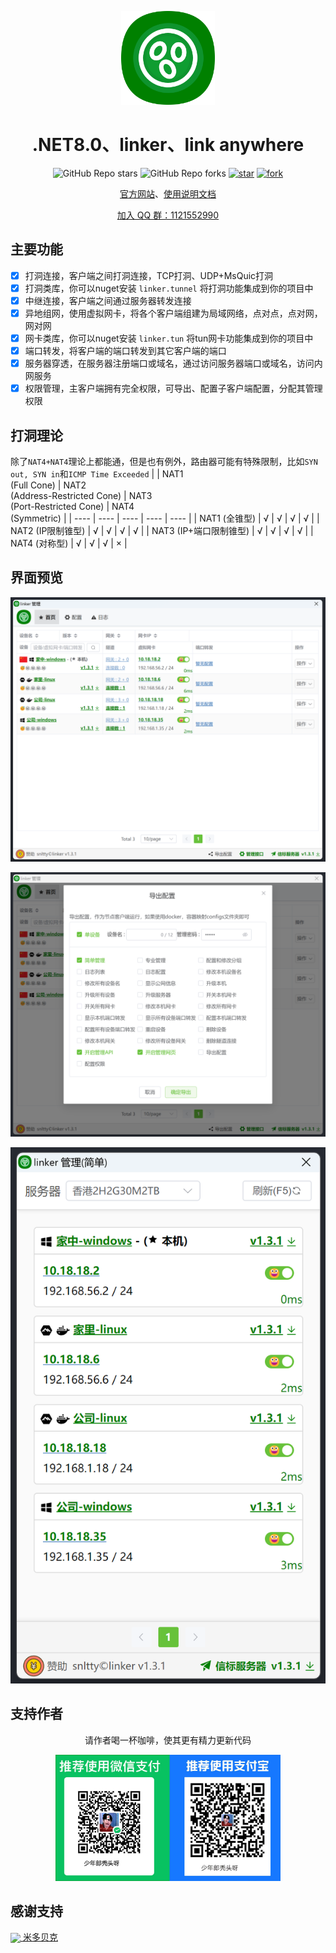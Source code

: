 
<!--
 * @Author: snltty
 * @Date: 2021-08-22 14:09:03
 * @LastEditors: snltty
 * @LastEditTime: 2022-11-21 16:36:26
 * @version: v1.0.0
 * @Descripttion: 功能说明
 * @FilePath: \client.service.ui.webd:\desktop\linker\README.md
-->
<div align="center">
<p><img src="./readme/logo.png" height="150"></p> 

# .NET8.0、linker、link anywhere

![GitHub Repo stars](https://img.shields.io/github/stars/snltty/linker?style=social)
![GitHub Repo forks](https://img.shields.io/github/forks/snltty/linker?style=social)
[![star](https://gitee.com/snltty/linker/badge/star.svg?theme=dark)](https://gitee.com/snltty/linker/stargazers)
[![fork](https://gitee.com/snltty/linker/badge/fork.svg?theme=dark)](https://gitee.com/snltty/linker/members)

<a href="https://linker.snltty.com">官方网站</a>、<a href="https://linker-doc.snltty.com">使用说明文档</a>

<a href="https://jq.qq.com/?_wv=1027&k=ucoIVfz4" target="_blank">加入 QQ 群：1121552990</a>

</div>

## 主要功能

- [x] 打洞连接，客户端之间打洞连接，TCP打洞、UDP+MsQuic打洞
- [x] 打洞类库，你可以nuget安装 `linker.tunnel` 将打洞功能集成到你的项目中
- [x] 中继连接，客户端之间通过服务器转发连接
- [x] 异地组网，使用虚拟网卡，将各个客户端组建为局域网络，点对点，点对网，网对网
- [x] 网卡类库，你可以nuget安装 `linker.tun` 将tun网卡功能集成到你的项目中
- [x] 端口转发，将客户端的端口转发到其它客户端的端口
- [x] 服务器穿透，在服务器注册端口或域名，通过访问服务器端口或域名，访问内网服务 
- [x] 权限管理，主客户端拥有完全权限，可导出、配置子客户端配置，分配其管理权限

## 打洞理论

除了`NAT4+NAT4`理论上都能通，但是也有例外，路由器可能有特殊限制，比如`SYN out, SYN in`和`ICMP Time Exceeded`
|     | NAT1<br/>(Full Cone)  | NAT2<br/>(Address-Restricted Cone)  | NAT3<br/>(Port-Restricted Cone)  | NAT4<br/>(Symmetric)  |
|  ----  | ----  | ----  | ----  | ----  |
| NAT1 (全锥型)  | √   | √  | √  | √ | 
| NAT2 (IP限制锥型) | √   | √  | √  | √ | 
| NAT3 (IP+端口限制锥型) | √   | √  | √  | √ | 
| NAT4 (对称型) | √   | √  | √  | × | 

## 界面预览

<div align="center">
<p><img src="./readme/full.png"></p> 
<p><img src="./readme/access.png"></p> 
<p><img src="./readme/net.png"></p> 
</div>

## 支持作者

<div align="center">
请作者喝一杯咖啡，使其更有精力更新代码
<p><img src="./readme/qr.jpg" width="360"></p> 
</div>

## 感谢支持 

<a href="https://mi-d.cn" target="_blank">
<img src="https://mi-d.cn/wp-content/uploads/2021/12/cropped-1639494965-网站LOGO无字.png" width="40" style="vertical-align: middle;"> 米多贝克</a>


